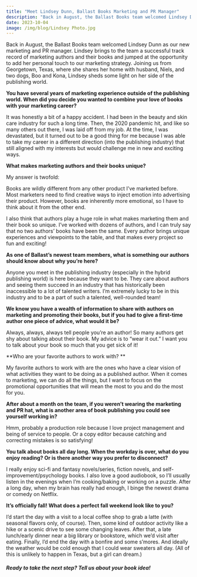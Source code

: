 ```yaml
---
title: "Meet Lindsey Dunn, Ballast Books Marketing and PR Manager"
description: "Back in August, the Ballast Books team welcomed Lindsey Dunn as our new marketing and PR manager. Lindsey brings to the team a successful track record of ..."
date: 2023-10-04
image: /img/blog/Lindsey Photo.jpg
---
```



Back in August, the Ballast Books team welcomed Lindsey Dunn as our new marketing and PR manager. Lindsey brings to the team a successful track record of marketing authors and their books and jumped at the opportunity to add her personal touch to our marketing strategy. Joining us from Georgetown, Texas, where she shares her home with husband, Niels, and two dogs, Boo and Kona, Lindsey sheds some light on her side of the publishing world.

**You have several years of marketing experience outside of the publishing world. When did you decide you wanted to combine your love of books with your marketing career?**

It was honestly a bit of a happy accident. I had been in the beauty and skin care industry for such a long time. Then, the 2020 pandemic hit, and like so many others out there, I was laid off from my job. At the time, I was devastated, but it turned out to be a good thing for me because I was able to take my career in a different direction (into the publishing industry) that still aligned with my interests but would challenge me in new and exciting ways. 

**What makes marketing authors and their books unique?**

My answer is twofold: 

Books are wildly different from any other product I’ve marketed before. Most marketers need to find creative ways to inject emotion into advertising their product. However, books are inherently more emotional, so I have to think about it from the other end.

I also think that authors play a huge role in what makes marketing them and their book so unique. I’ve worked with dozens of authors, and I can truly say that no two authors’ books have been the same. Every author brings unique experiences and viewpoints to the table, and that makes every project so fun and exciting! 


**As one of Ballast’s newest team members, what is something our authors should know about why you’re here?**

Anyone you meet in the publishing industry (especially in the hybrid publishing world) is here because they want to be. They care about authors and seeing them succeed in an industry that has historically been inaccessible to a lot of talented writers. I’m extremely lucky to be in this industry and to be a part of such a talented, well-rounded team! 

**We know you have a wealth of information to share with authors on marketing and promoting their books, but if you had to give a first-time author one piece of advice, what would it be?**

Always, always, always tell people you’re an author! So many authors get shy about talking about their book. My advice is to “wear it out.” I want you to talk about your book so much that you get sick of it! 


**Who are your favorite authors to work with? **

My favorite authors to work with are the ones who have a clear vision of what activities they want to be doing as a published author. When it comes to marketing, we can do all the things, but I want to focus on the promotional opportunities that will mean the most to you and do the most for you. 


**After about a month on the team, if you weren’t wearing the marketing and PR hat, what is another area of book publishing you could see yourself working in?**

Hmm, probably a production role because I love project management and being of service to people. Or a copy editor because catching and correcting mistakes is so satisfying! 	


**You talk about books all day long. When the workday is over, what do you enjoy reading? Or is there another way you prefer to disconnect?**

I really enjoy sci-fi and fantasy novels/series, fiction novels, and self-improvement/psychology books. I also love a good audiobook, so I’ll usually listen in the evenings when I’m cooking/baking or working on a puzzle. After a long day, when my brain has really had enough, I binge the newest drama or comedy on Netflix. 

**It’s officially fall! What does a perfect fall weekend look like to you?**

I’d start the day with a visit to a local coffee shop to grab a latte (with seasonal flavors only, of course). Then, some kind of outdoor activity like a hike or a scenic drive to see some changing leaves. After that, a late lunch/early dinner near a big library or bookstore, which we’d visit after eating. Finally, I’d end the day with a bonfire and some s’mores. And ideally the weather would be cold enough that I could wear sweaters all day. (All of this is unlikely to happen in Texas, but a girl can dream.) 


##### Ready to take the next step? Tell us about your book idea!